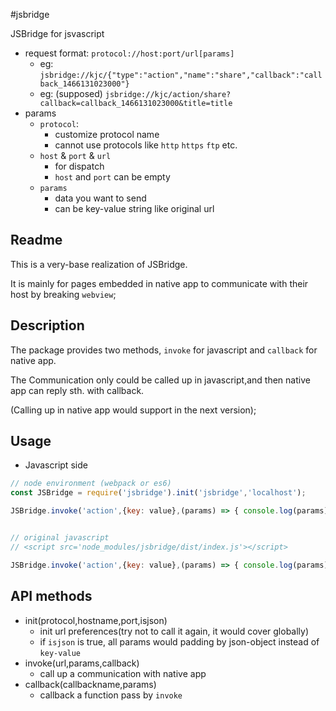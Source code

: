 #jsbridge

JSBridge for jsvascript

- request format: `protocol://host:port/url[params]`
    - eg: `jsbridge://kjc/{"type":"action","name":"share","callback":"callback_1466131023000"}`
    - eg: (supposed) `jsbridge://kjc/action/share?callback=callback_1466131023000&title=title`
- params
    - `protocol`:
        - customize protocol name
        - cannot use protocols like `http` `https` `ftp` etc.
    - `host` & `port` & `url`
        - for dispatch
        - `host` and `port` can be empty
    - `params`
        - data you want to send
        - can be key-value string like original url

## Readme

This is a very-base realization of JSBridge.

It is mainly for pages embedded in native app to communicate with their host by breaking `webview`;

## Description

The package provides two methods, `invoke` for javascript and `callback` for native app.

The Communication only could be called up in javascript,and then native app can reply sth. with callback.

(Calling up in native app would support in the next version);

## Usage
- Javascript side
```js
// node environment (webpack or es6)
const JSBridge = require('jsbridge').init('jsbridge','localhost');

JSBridge.invoke('action',{key: value},(params) => { console.log(params) });


// original javascript
// <script src='node_modules/jsbridge/dist/index.js'></script>

JSBridge.invoke('action',{key: value},(params) => { console.log(params) });
```
## API methods

- init(protocol,hostname,port,isjson)
    - init url preferences(try not to call it again, it would cover globally)
    - if `isjson` is true, all params would padding by json-object instead of `key-value`
- invoke(url,params,callback)
    - call up a communication with native app
- callback(callbackname,params)
    - callback a function pass by `invoke`